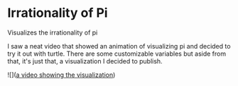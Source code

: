 # Irrationality of Pi
Visualizes the irrationality of pi

I saw a neat video that showed an animation of visualizing pi and decided to try it out with turtle.
There are some customizable variables but aside from that, it's just that, a visualization I decided to publish.

![]([a video showing the visualization](https://github.com/BzzzThe18th/Irrationality-Of-Pi/raw/main/irrationality%20of%20pi.mp4))
